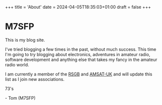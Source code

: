 +++
title = 'About'
date = 2024-04-05T18:35:03+01:00
draft = false
+++

# M7SFP
This is my blog site.

I've tried blogging a few times in the past, without much success.
This time I'm going to try blogging about electronics, adventures in amateur
radio, software development and anything else that takes my fancy in the
amateur radio world.

I am currently a member of the [RSGB](https://rsgb.org) and [AMSAT-UK](https://amsat-uk.org) and will update this
list as I join new associations.

73's

 \- Tom (M7SFP)

